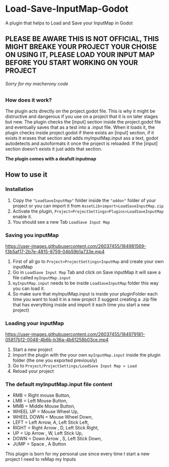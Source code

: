 # Load-Save-InputMap-Godot
A plugin that helps to Load and Save your InputMap in Godot

## PLEASE BE AWARE THIS IS NOT OFFICIAL, THIS MIGHT BREAKE YOUR PROJECT YOUR CHOISE ON USING IT, PLEASE LOAD YOUR INPUT MAP BEFORE YOU START WORKING ON YOUR PROJECT
###### Sorry for my macherony code

### How does it work?
The plugin acts directly on the project.godot file. This is why it might be distructive and dangerous if you use on a project that it is on later stages but new.
The plugin checks the [input] section inside the project.godot file and eventually saves that as a test into a .input file. 
When it loads it, the plugin checks inside project.godot if there exists an [input] section, if it exists it erases that section and adds myInputMap.input ass a text, godot autodetects and autoformats it once the project is reloaded.
If the [input] section doesn't exists it just adds that section.

**The plugin comes with a deafult inputmap**

## How to use it
### Installation
1) Copy the `"LoadSaveInputMap"` folder inside the `"addon"` folder of your project or you can import it from `AssetLib>import>LoadSaveInputMap.zip`
2) Activate the plugin, `Project>ProjectSettings>Plugins>LoadSaveInputMap` enable it.
3) You should see a new Tab `LoadSave Input Map`

### Saving you inputMap


https://user-images.githubusercontent.com/26037455/184981569-f3b5af17-2b7e-4815-8759-04b59b1a733e.mp4


1) First of all go to `Project>ProjectSettings>InputMap` and create your own inputMap
2) Go in ``LoadSave Input Map`` Tab and click on Save inputMap it will save a file called `myInputMap.input `
3) `myInputMap.input` needs to be inside `LoadSaveInputMap` folder this way you can load it.
4) So make sure that myInputMap.input is inside your pluginFolder each time you want to load it in a new project (I suggest creating a .zip file that has everything inside and import it each time you start a new project)

### Loading your inputMap


https://user-images.githubusercontent.com/26037455/184979181-05817b12-0048-4b6b-b36a-4b61258b03ce.mp4


1) Start a new project 
2) Import the plugin with the your own `myInputMap.input` inside the plugin folder (the one you exported previously)
3) Go to `Project/ProjectSettings/LoadSave Input Map > Load `
4) Reload your project

### The default myInputMap.input file content

- RMB = Right mouse Button,
- LMB = Left Mouse Button,
- MMB = Middle Mouse Button,
- WHEEL UP = Mouse Wheel Up,
- WHEEL DOWN = Mouse Wheel Down,
- LEFT = Left Arrow, A, Left Stick Left,
- RIGHT = Right Arrow , D, Left Stick Right,
- UP = Up Arrow , W, Left Stick Up,
- DOWN = Down Arrow , S, Left Stick Down,
- JUMP = Space , A Button 


This plugin is born for my personal use since every time I start a new project I need to reMap my Inputs

